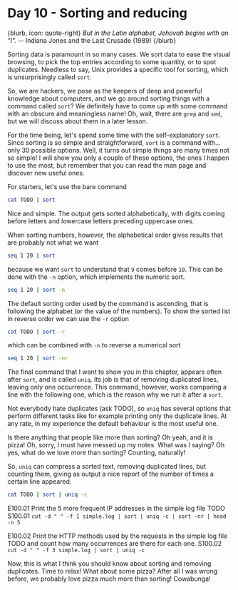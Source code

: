 # Day 10 - Sorting and reducing

{blurb, icon: quote-right}
_But in the Latin alphabet, Jehovah begins with an "I"._
-- Indiana Jones and the Last Crusade (1989)
{/blurb}

Sorting data is paramount in so many cases. We sort data to ease the visual browsing, to pick the top entries according to some quantity, or to spot duplicates. Needless to say, Unix provides a specific tool for sorting, which is unsurprisingly called `sort`.

So, we are hackers, we pose as the keepers of deep and powerful knowledge about computers, and we go around sorting things with a command called `sort`? We definitely have to come up with some command with an obscure and meaningless name! Oh, wait, there are `grep` and `sed`, but we will discuss about them in a later lesson.

For the time being, let's spend some time with the self-explanatory `sort`. Since sorting is so simple and straightforward, `sort` is a command with... only 30 possible options. Well, it turns out simple things are many times not so simple! I will show you only a couple of these options, the ones I happen to use the most, but remember that you can read the man page and discover new useful ones.

For starters, let's use the bare command

``` sh
cat TODO | sort
```

Nice and simple. The output gets sorted alphabetically, with digits coming before letters and lowercase letters preceding uppercase ones.

When sorting numbers, however, the alphabetical order gives results that are probably not what we want

``` sh
seq 1 20 | sort
```

because we want `sort` to understand that `9` comes before `10`. This can be done with the `-n` option, which implements the numeric sort.

``` sh
seq 1 20 | sort -n
```

The default sorting order used by the command is ascending, that is following the alphabet (or the value of the numbers). To show the sorted list in reverse order we can use the `-r` option

``` sh
cat TODO | sort -r
```

which can be combined with `-n` to reverse a numerical sort

``` sh
seq 1 20 | sort -nr
```

The final command that I want to show you in this chapter, appears often after `sort`, and is called `uniq`. Its job is that of removing duplicated lines, leaving only one occurrence. This command, however, works comparing a line with the following one, which is the reason why we run it after a `sort`.

Not everybody hate duplicates (ask TODO), so `uniq` has several options that perform different tasks like for example printing only the duplicate lines. At any rate, in my experience the default behaviour is the most useful one.

Is there anything that people like more than sorting? Oh yeah, and it is pizza! Oh, sorry, I must have messed up my notes. What was I saying? Oh yes, what do we love more than sorting? Counting, naturally!

So, `uniq` can compress a sorted text, removing duplicated lines, but counting them, giving as output a nice report of the number of times a certain line appeared.

``` sh
cat TODO | sort | uniq -c
```

E100.01 Print the 5 more frequent IP addresses in the simple log file TODO
S100.01 `cut -d " " -f 1 simple.log | sort | uniq -c | sort -nr | head -n 5`

E100.02 Print the HTTP methods used by the requests in the simple log file TODO and count how many occurrences are there for each one.
S100.02 `cut -d " " -f 3 simple.log | sort | uniq -c`

Now, this is what I think you should know about sorting and removing duplicates. Time to relax! What about some pizza? After all I was wrong before, we probably love pizza much more than sorting! Cowabunga!
